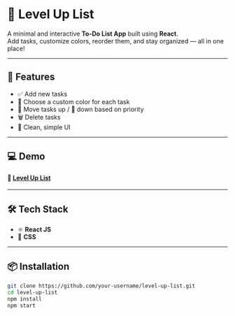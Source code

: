 # 📝 Level Up List

A minimal and interactive **To-Do List App** built using **React**.  
Add tasks, customize colors, reorder them, and stay organized — all in one place!

---

## 🚀 Features

- ✅ Add new tasks  
- 🎨 Choose a custom color for each task  
- 🔼 Move tasks up / 🔽 down based on priority  
- 🗑️ Delete tasks  
- 🧼 Clean, simple UI  

---

## 💻 Demo
#### 🔗 [Level Up List ](https://Arul-Kaarthikeyan.github.io/task-tracker-react)

---

## 🛠️ Tech Stack

- ⚛️ **React JS**
- 🎨 **CSS**

---

## 📦 Installation

```bash
git clone https://github.com/your-username/level-up-list.git
cd level-up-list
npm install
npm start
